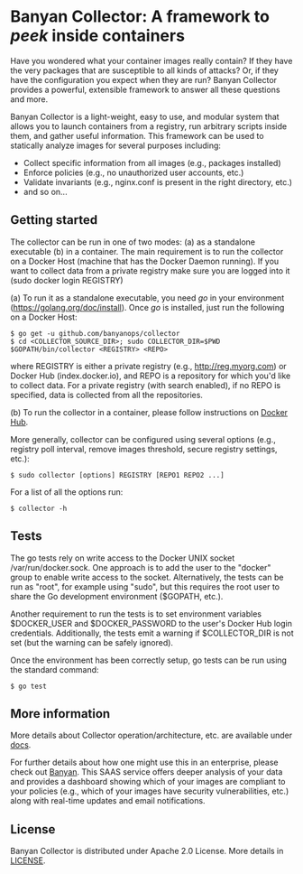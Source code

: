 # Banyan Collector: A framework to *peek* inside containers

Have you wondered what your container images really contain? If they have the very packages that are susceptible to all kinds of attacks? Or, if they have the configuration you expect when they are run? Banyan Collector provides a powerful, extensible framework to answer all these questions and more.

Banyan Collector is a light-weight, easy to use, and modular system that allows you to launch containers from a registry, run arbitrary scripts inside them, and gather useful information. This framework can be used to statically analyze images for several purposes including:
* Collect specific information from all images (e.g., packages installed)
* Enforce policies (e.g., no unauthorized user accounts, etc.)
* Validate invariants (e.g., nginx.conf is present in the right directory, etc.)
* and so on...

## Getting started

The collector can be run in one of two modes: (a) as a standalone executable (b) in a container. The main requirement is to run the collector on a Docker Host (machine that has the Docker Daemon running). If you want to collect data from a private registry make sure you are logged into it (sudo docker login REGISTRY)

(a) To run it as a standalone executable, you need *go* in your environment (https://golang.org/doc/install). Once *go* is installed, just run the following on a Docker Host:

    $ go get -u github.com/banyanops/collector
    $ cd <COLLECTOR_SOURCE_DIR>; sudo COLLECTOR_DIR=$PWD $GOPATH/bin/collector <REGISTRY> <REPO>

where REGISTRY is either a private registry (e.g., http://reg.myorg.com) or Docker Hub (index.docker.io), and REPO is a repository for which you'd like to collect data. For a private registry (with search enabled), if no REPO is specified, data is collected from all the repositories.

(b) To run the collector in a container, please follow instructions on [Docker Hub](https://registry.hub.docker.com/u/banyanops/collector/).

More generally, collector can be configured using several options (e.g., registry poll interval, remove images threshold, secure registry settings, etc.): 

    $ sudo collector [options] REGISTRY [REPO1 REPO2 ...]

For a list of all the options run:

    $ collector -h

## Tests
    
The go tests rely on write access to the Docker UNIX socket /var/run/docker.sock. One approach is to add the user to the "docker" group to enable write access to the socket. Alternatively, the tests can be run as "root", for example using "sudo", but this requires the root user to share the Go development environment ($GOPATH, etc.).

Another requirement to run the tests is to set environment variables $DOCKER_USER and $DOCKER_PASSWORD to the user's Docker Hub login credentials. Additionally, the tests emit a warning if $COLLECTOR_DIR is not set (but the warning can be safely ignored).

Once the environment has been correctly setup, go tests can be run using the standard command:

    $ go test

## More information

More details about Collector operation/architecture, etc. are available under [docs](/docs/CollectorDetails.md).

For further details about how one might use this in an enterprise, please check out [Banyan](http://www.banyanops.com). This SAAS service offers deeper analysis of your data and provides a dashboard showing which of your images are compliant to your policies (e.g., which of your images have security vulnerabilities, etc.) along with real-time updates and email notifications. 

## License

Banyan Collector is distributed under Apache 2.0 License. More details in [LICENSE](/LICENSE).
